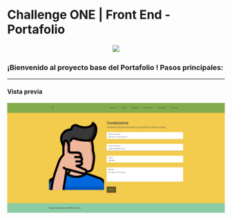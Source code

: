 # Challenge ONE | Front End -  Portafolio

<p align="center" >
     <img width="600" heigth="600" src="https://user-images.githubusercontent.com/101413385/169097543-d5ada41e-7db8-481d-9d89-cef4efdf7e05.png">
</p>


### ¡Bienvenido al proyecto base del Portafolio ! Pasos principales:
---
#### Vista previa
<p align="center" >
     <img src="https://github.com/jmoisa77/portafolio-web-oracle-one-alura-challenge/blob/a4f64631719e07591804e8589489a53e8e905466/assets/img/vistaprevia.png">
</p>
